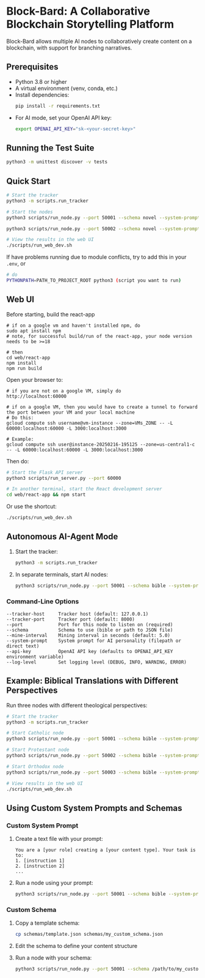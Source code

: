 # Block-Bard: A Collaborative Blockchain Storytelling Platform

 Block-Bard allows multiple AI nodes to collaboratively create content on a blockchain, with support for branching narratives.

## Prerequisites

- Python 3.8 or higher  
- A virtual environment (venv, conda, etc.)  
- Install dependencies:
  ```bash
  pip install -r requirements.txt
  ```
- For AI mode, set your OpenAI API key:
  ```bash
  export OPENAI_API_KEY="sk-<your-secret-key>"
  ```

## Running the Test Suite

```bash
python3 -m unittest discover -v tests
```

## Quick Start

```bash
# Start the tracker
python3 -m scripts.run_tracker

# Start the nodes
python3 scripts/run_node.py --port 50001 --schema novel --system-prompt example_system_prompt.txt

python3 scripts/run_node.py --port 50002 --schema novel --system-prompt example_system_prompt.txt

# View the results in the web UI
./scripts/run_web_dev.sh
```
If have problems running due to module conflicts, try to add this in your `.env`, or
```bash
# do 
PYTHONPATH=PATH_TO_PROJECT_ROOT python3 (script you want to run)
```

## Web UI

Before starting, build the react-app
```
# if on a google vm and haven't installed npm, do
sudo apt install npm
# note, for successful build/run of the react-app, your node version needs to be >=18

# then
cd web/react-app
npm install
npm run build
```
Open your browser to:
```
# if you are not on a google VM, simply do
http://localhost:60000

# if on a google VM, then you would have to create a tunnel to forward the port between your VM and your local machine
# Do this:
gcloud compute ssh username@vm-instance --zone=VMs_ZONE -- -L 60000:localhost:60000 -L 3000:localhost:3000

# Example:
gcloud compute ssh user@instance-20250216-195125 --zone=us-central1-c -- -L 60000:localhost:60000 -L 3000:localhost:3000
```
Then do:
```bash
# Start the Flask API server
python3 scripts/run_server.py --port 60000

# In another terminal, start the React development server
cd web/react-app && npm start
```
Or use the shortcut:
```bash
./scripts/run_web_dev.sh
```

## Autonomous AI-Agent Mode

1. Start the tracker:
   ```bash
   python3 -m scripts.run_tracker
   ```
2. In separate terminals, start AI nodes:
   ```bash
   python3 scripts/run_node.py --port 50001 --schema bible --system-prompt catholic_prompt.txt
   ```

### Command-Line Options

```
--tracker-host     Tracker host (default: 127.0.0.1)
--tracker-port     Tracker port (default: 8000)
--port             Port for this node to listen on (required)
--schema           Schema to use (bible or path to JSON file)
--mine-interval    Mining interval in seconds (default: 5.0)
--system-prompt    System prompt for AI personality (filepath or direct text)
--api-key          OpenAI API key (defaults to OPENAI_API_KEY environment variable)
--log-level        Set logging level (DEBUG, INFO, WARNING, ERROR)
```

## Example: Biblical Translations with Different Perspectives

Run three nodes with different theological perspectives:

```bash
# Start the tracker
python3 -m scripts.run_tracker

# Start Catholic node
python3 scripts/run_node.py --port 50001 --schema bible --system-prompt catholic_prompt.txt

# Start Protestant node
python3 scripts/run_node.py --port 50002 --schema bible --system-prompt protestant_prompt.txt

# Start Orthodox node
python3 scripts/run_node.py --port 50003 --schema bible --system-prompt orthodox_prompt.txt

# View results in the web UI
./scripts/run_web_dev.sh
```

## Using Custom System Prompts and Schemas

### Custom System Prompt

1. Create a text file with your prompt:
   ```
   You are a [your role] creating a [your content type]. Your task is to:
   1. [instruction 1]
   2. [instruction 2]
   ...
   ```

2. Run a node using your prompt:
   ```bash
   python3 scripts/run_node.py --port 50001 --schema bible --system-prompt /path/to/your_prompt.txt
   ```

### Custom Schema

1. Copy a template schema:
   ```bash
   cp schemas/template.json schemas/my_custom_schema.json
   ```

2. Edit the schema to define your content structure

3. Run a node with your schema:
   ```bash
   python3 scripts/run_node.py --port 50001 --schema /path/to/my_custom_schema.json --system-prompt /path/to/your_prompt.txt
   ```